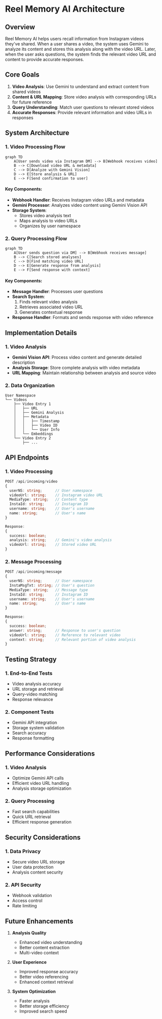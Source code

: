 # Reel Memory AI Architecture

## Overview
Reel Memory AI helps users recall information from Instagram videos they've shared. When a user shares a video, the system uses Gemini to analyze its content and stores this analysis along with the video URL. Later, when the user asks questions, the system finds the relevant video URL and content to provide accurate responses.

## Core Goals
1. **Video Analysis**: Use Gemini to understand and extract content from shared videos
2. **Content & URL Mapping**: Store video analysis with corresponding URLs for future reference
3. **Query Understanding**: Match user questions to relevant stored videos
4. **Accurate Responses**: Provide relevant information and video URLs in responses

## System Architecture

### 1. Video Processing Flow
```mermaid
graph TD
    A[User sends video via Instagram DM] --> B[Webhook receives video]
    B --> C[Download video URL & metadata]
    C --> D[Analyze with Gemini Vision]
    D --> E[Store analysis & URL]
    E --> F[Send confirmation to user]
```

#### Key Components:
- **Webhook Handler**: Receives Instagram video URLs and metadata
- **Gemini Processor**: Analyzes video content using Gemini Vision API
- **Storage System**: 
  - Stores video analysis text
  - Maps analysis to video URLs
  - Organizes by user namespace

### 2. Query Processing Flow
```mermaid
graph TD
    A[User sends question via DM] --> B[Webhook receives message]
    B --> C[Search stored analyses]
    C --> D[Find matching video URL]
    D --> E[Generate response from analysis]
    E --> F[Send response with context]
```

#### Key Components:
- **Message Handler**: Processes user questions
- **Search System**: 
  1. Finds relevant video analysis
  2. Retrieves associated video URL
  3. Generates contextual response
- **Response Handler**: Formats and sends response with video reference

## Implementation Details

### 1. Video Analysis
- **Gemini Vision API**: Process video content and generate detailed description
- **Analysis Storage**: Store complete analysis with video metadata
- **URL Mapping**: Maintain relationship between analysis and source video

### 2. Data Organization
```
User Namespace
└── Videos
    ├── Video Entry 1
    │   ├── URL
    │   ├── Gemini Analysis
    │   ├── Metadata
    │   │   ├── Timestamp
    │   │   ├── Video ID
    │   │   └── User Info
    │   └── Embeddings
    └── Video Entry 2
        ├── ...
```

## API Endpoints

### 1. Video Processing
```typescript
POST /api/incoming/video
{
  userNS: string;      // User namespace
  videoUrl: string;    // Instagram video URL
  MediaType: string;   // Content type
  InstaId: string;     // Instagram ID
  username: string;    // User's username
  name: string;        // User's name
}

Response:
{
  success: boolean;
  analysis: string;    // Gemini's video analysis
  videoUrl: string;    // Stored video URL
}
```

### 2. Message Processing
```typescript
POST /api/incoming/message
{
  userNS: string;      // User namespace
  InstaMsgTxt: string; // User's question
  MediaType: string;   // Message type
  InstaId: string;     // Instagram ID
  username: string;    // User's username
  name: string;        // User's name
}

Response:
{
  success: boolean;
  answer: string;      // Response to user's question
  videoUrl: string;    // Reference to relevant video
  context: string;     // Relevant portion of video analysis
}
```

## Testing Strategy

### 1. End-to-End Tests
- Video analysis accuracy
- URL storage and retrieval
- Query-video matching
- Response relevance

### 2. Component Tests
- Gemini API integration
- Storage system validation
- Search accuracy
- Response formatting

## Performance Considerations

### 1. Video Analysis
- Optimize Gemini API calls
- Efficient video URL handling
- Analysis storage optimization

### 2. Query Processing
- Fast search capabilities
- Quick URL retrieval
- Efficient response generation

## Security Considerations

### 1. Data Privacy
- Secure video URL storage
- User data protection
- Analysis content security

### 2. API Security
- Webhook validation
- Access control
- Rate limiting

## Future Enhancements

1. **Analysis Quality**
   - Enhanced video understanding
   - Better content extraction
   - Multi-video context

2. **User Experience**
   - Improved response accuracy
   - Better video referencing
   - Enhanced context retrieval

3. **System Optimization**
   - Faster analysis
   - Better storage efficiency
   - Improved search speed 